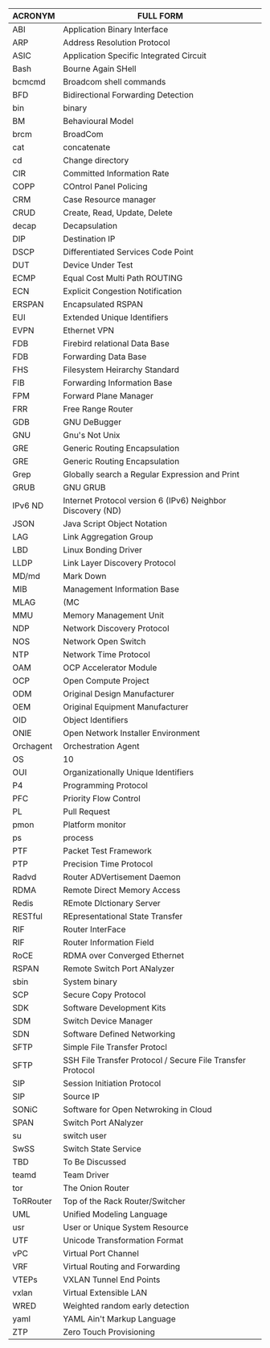 |ACRONYM|		FULL FORM		   										|
|-------|  --------------------------------------------------------------|
|ABI	|	Application Binary Interface								|
|ARP	|	Address Resolution Protocol									|
|ASIC	|	Application Specific Integrated Circuit 					|
|Bash	|	Bourne Again SHell											|
|bcmcmd	|	Broadcom shell commands										|
|BFD	|	Bidirectional Forwarding Detection							|
|bin	|	binary														|
|BM		|	Behavioural Model											|
|brcm	|	BroadCom													|
|cat 	|	concatenate													|
|cd		|	Change directory											|
|CIR	|	Committed Information Rate									|
|COPP	|	COntrol Panel Policing										|
|CRM	|	Case Resource manager										|
|CRUD	|	Create, Read, Update, Delete								|
|decap	|	Decapsulation 												|
|DIP	|	Destination IP												|
|DSCP	|	Differentiated Services Code Point							|
|DUT	|	Device Under Test											|
|ECMP	|	Equal Cost Multi Path ROUTING								|
|ECN	|	Explicit Congestion Notification							|
|ERSPAN	|	Encapsulated RSPAN											|
|EUI	|	Extended Unique Identifiers									|
|EVPN	|	Ethernet VPN												|
|FDB	|	Firebird relational Data Base								|
|FDB	|	Forwarding Data Base										|
|FHS	|	Filesystem Heirarchy Standard								|
|FIB	|	Forwarding Information Base									|
|FPM	|	Forward Plane Manager										|
|FRR	|	Free Range Router											|
|GDB	|	GNU DeBugger												|
|GNU	|	Gnu's Not Unix												|
|GRE	|	Generic Routing Encapsulation								|
|GRE	|	Generic Routing Encapsulation								|
|Grep	|	Globally search a Regular Expression and Print				|
|GRUB	|	GNU GRUB													|
|IPv6 ND|	Internet Protocol version 6 (IPv6) Neighbor Discovery (ND)	|
|JSON	|	Java Script Object Notation									|
|LAG	|	Link Aggregation Group										|
|LBD	|	Linux Bonding Driver										|
|LLDP	|	Link Layer Discovery Protocol								|
|MD/md	|	Mark Down													|
|MIB	|	Management Information Base									|
|MLAG	|	(MC|LAG) Multi chasis Link Aggregation Group				|
|MMU	|	Memory Management Unit										|
|NDP	|	Network Discovery Protocol									|
|NOS	|	Network Open Switch											|
|NTP	|	Network Time Protocol										|
|OAM	|	OCP Accelerator Module										|
|OCP	|	Open Compute Project										|
|ODM	|	Original Design Manufacturer								|
|OEM	|	Original Equipment Manufacturer								|
|OID	|	Object Identifiers											|
|ONIE	|	Open Network Installer Environment							|
|Orchagent	|	Orchestration Agent										|
|OS|10	|	Open Switch 10												|
|OUI	|	Organizationally Unique Identifiers							|
|P4		|	Programming Protocol|Independent Packet Processors			|
|PFC	|	Priority Flow Control										|
|PL		|	Pull Request												|
|pmon	|	Platform monitor											|
|ps		|	process														|
|PTF	|	Packet Test Framework										|
|PTP	|	Precision Time Protocol										|
|Radvd	|	Router ADVertisement Daemon									|
|RDMA	|	Remote Direct Memory Access									|
|Redis	|	REmote DIctionary Server									|
|RESTful|	REpresentational State Transfer								|
|RIF	|	Router InterFace											|
|RIF	|	Router Information Field									|
|RoCE	|	RDMA over Converged Ethernet								|
|RSPAN	|	Remote Switch Port ANalyzer									|
|sbin	|	System binary												|
|SCP	|	Secure Copy Protocol										|
|SDK	|	Software Development Kits									|
|SDM	|	Switch Device Manager										|
|SDN	|	Software Defined Networking									|
|SFTP	|	Simple File Transfer Protocl								|
|SFTP	|	SSH File Transfer Protocol / Secure File Transfer Protocol	|
|SIP	|	Session Initiation Protocol									|
|SIP	|	Source IP													|
|SONiC	|	Software for Open Netwroking in Cloud						|
|SPAN	|	Switch Port ANalyzer										|
|su		|	switch user													|
|SwSS	|	Switch State Service										|
|TBD	|	To Be Discussed												|
|teamd	|	Team Driver													|
|tor	|	The Onion Router											|
|ToRRouter	|	Top of the Rack Router/Switcher							|
|UML	|	Unified Modeling Language									|
|usr	|	User or Unique System Resource								|
|UTF	|	Unicode Transformation Format								|
|vPC	|	Virtual Port Channel 										|
|VRF	|	Virtual Routing and Forwarding								|
|VTEPs	|	VXLAN Tunnel End Points										|
|vxlan	|	Virtual Extensible LAN										|
|WRED	|	Weighted random early detection								|
|yaml	|	YAML Ain't Markup Language									|
|ZTP 	|	Zero Touch Provisioning										|
